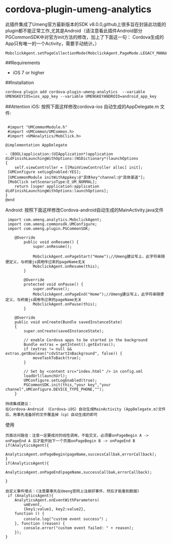 # cordova-plugin-umeng-analytics
此插件集成了Umeng官方最新版本的SDK v8.0.0,github上很多旨在封装此功能的plugin都不能正常工作,尤其是Android（请注意看此插件Android部分PGCommonSDK中对官方init方法的修改，加上了下面这一句：
Cordova生成的App只有唯一的一个Activity，需要手动统计。）
```$xslt
MobclickAgent.setPageCollectionMode(MobclickAgent.PageMode.LEGACY_MANUAL);
```

##Requirements

 - iOS 7 or higher

##Installation

    cordova plugin add cordova-plugin-umeng-analytics  --variable UMENGKEYIOS=ios_app_key --variable UMENGKEYANDROID=android_app_key

##Attention
iOS:
按照下面这样修改cordova-ios 自动生成的AppDelegate.m 文件:
```

 #import "UMCommonModule.h" 
 #import <UMCommon/UMCommon.h> 
 #import <UMAnalytics/MobClick.h>

@implementation AppDelegate

- (BOOL)application:(UIApplication*)application didFinishLaunchingWithOptions:(NSDictionary*)launchOptions
{
    self.viewController = [[MainViewController alloc] init]; 
 [UMConfigure setLogEnabled:YES];
 [UMCommonModule initWithAppkey:@"具体key"channel:@"具体渠道"]; 
 [MobClick setScenarioType:E_UM_NORMAL];
    return [super application:application didFinishLaunchingWithOptions:launchOptions];
}  
@end
```

Android:
按照下面这样修改Cordova-android自动生成的MainActivity.java文件
```
 import com.umeng.analytics.MobclickAgent; 
 import com.umeng.commonsdk.UMConfigure; 
 import com.umeng.plugin.PGCommonSDK;

    @Override
        public void onResume() {
            super.onResume();
    
            MobclickAgent.onPageStart("Home");//Umeng建议写上，此字符串随便定义，与桥接js调用传过来的pageName无关
            MobclickAgent.onResume(this);
        }
    
        @Override
        protected void onPause() {
            super.onPause();
            MobclickAgent.onPageEnd("Home");//Umeng建议写上，此字符串随便定义，与桥接js调用传过来的pageName无关
            MobclickAgent.onPause(this);
        }

    @Override
    public void onCreate(Bundle savedInstanceState)
    {
        super.onCreate(savedInstanceState);

        // enable Cordova apps to be started in the background
        Bundle extras = getIntent().getExtras();
        if (extras != null && extras.getBoolean("cdvStartInBackground", false)) {
            moveTaskToBack(true);
        }

        // Set by <content src="index.html" /> in config.xml
        loadUrl(launchUrl);
        UMConfigure.setLogEnabled(true); 
        PGCommonSDK.init(this,"your key","your channel",UMConfigure.DEVICE_TYPE_PHONE,"");
    }

 ``` 
 ```
持续集成建议：
在Cordova-Android （Cordova-iOS）自动生成MainActivity (AppDelegate.m)文件后，用事先准备好的文件覆盖掉（cp）自动生成的即可
```
使用
```
页面访问路径：注意一定要成对的线性调用，不能交叉，必须要onPageBegin A -> onPageEnd A 后才能开始下一个页面onPageBegin B -> onPageEnd B
if(AnalyticsAgent){
        AnalyticsAgent.onPageBegin(pageName,successCallbak,errorCallback);
}
if(AnalyticsAgent){
        AnalyticsAgent.onPageEnd(pageName,successCallbak,errorCallback);
    
}

自定义事件埋点：(注意要事先在Umeng官网上注册好事件，然后才能看到数据)
 if (AnalyticsAgent){
    AnalyticsAgent.onEventWithParameters(
        umEvent,
        {key1:value1, key2:value2}, 
    function () {
        console.log("custom event success"）;
    }, function (reason) {
        console.error("custom event failed: " + reason);
    });
}
```